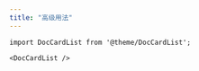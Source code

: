 ```yaml
---
title: "高级用法"
---
```


```mdx-code-block
import DocCardList from '@theme/DocCardList';

<DocCardList />
```
